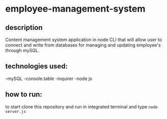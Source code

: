 # employee-management-system

## description
Content management system application in node CLI that will allow user to connect and write from databases for managing and updating employee's through mySQL.

## technologies used:
-mySQL
-console.table
-inquirer
-node js

## how to run:
to start clone this repository and run in integrated terminal and type `node server.js`


